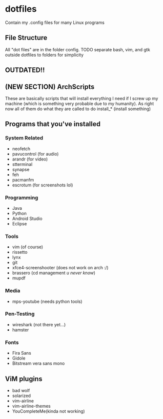 # dotfiles
Contain my .config files for many Linux programs

## File Structure
All "dot files" are in the folder config.
TODO separate bash, vim, and gtk outside dotfiles to folders for simplicity

## OUTDATED!!

## (NEW SECTION) ArchScripts
These are basically scripts that will install everything I need if I screw up my machine (which is something very probable due to my humanity).
As right now all of them do what they are called to do install_* (install something)


## Programs that you've installed
### System Related
* neofetch
* pavucontrol (for audio)
* arandr (for video)
* stterminal
* synapse
* feh
* pacmanfm
* escrotum (for screenshots lol) 

### Programming 
* Java
* Python
* Android Studio
* Eclipse

### Tools
* vim (of course)
* rissetto
* lynx
* git
* xfce4-screenshooter (does not work on arch :/)
* brassero (cd management _u never know_)
* mupdf

### Media
* mps-youtube (needs python tools)

### Pen-Testing
* wireshark (not there yet...)
* hamster

### Fonts
* Fira Sans
* Gidole
* Bitstream vera sans mono

## ViM plugins
* bad wolf
* solarized 
* vim-airline
* vim-airline-themes
* YouCompleteMe(kinda not working)
